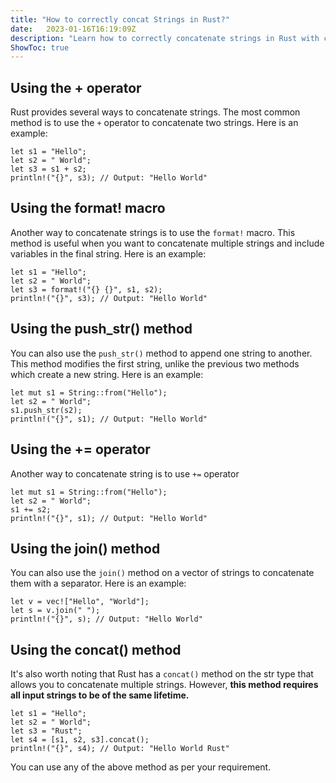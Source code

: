 ```yaml
---
title: "How to correctly concat Strings in Rust?"
date: 	2023-01-16T16:19:09Z
description: "Learn how to correctly concatenate strings in Rust with code examples. Learn different methods like +, format!, push_str(), +=, join(), and concat() to concatenate strings in Rust."
ShowToc: true
---
```


## Using the + operator

Rust provides several ways to concatenate strings. The most common method is to use the `+` operator to concatenate two strings. Here is an example:

```
let s1 = "Hello";
let s2 = " World";
let s3 = s1 + s2;
println!("{}", s3); // Output: "Hello World"
```

## Using the format! macro

Another way to concatenate strings is to use the `format!` macro. This method is useful when you want to concatenate multiple strings and include variables in the final string. Here is an example:

```
let s1 = "Hello";
let s2 = " World";
let s3 = format!("{} {}", s1, s2);
println!("{}", s3); // Output: "Hello World"
```

## Using the push_str() method

You can also use the `push_str()` method to append one string to another. This method modifies the first string, unlike the previous two methods which create a new string. Here is an example:

```
let mut s1 = String::from("Hello");
let s2 = " World";
s1.push_str(s2);
println!("{}", s1); // Output: "Hello World"
```

## Using the += operator

Another way to concatenate string is to use `+=` operator

```
let mut s1 = String::from("Hello");
let s2 = " World";
s1 += s2;
println!("{}", s1); // Output: "Hello World"
```

## Using the join() method

You can also use the `join()` method on a vector of strings to concatenate them with a separator. Here is an example:

```
let v = vec!["Hello", "World"];
let s = v.join(" ");
println!("{}", s); // Output: "Hello World"
```

## Using the concat() method

It's also worth noting that Rust has a `concat()` method on the str type that allows you to concatenate multiple strings. However, **this method requires all input strings to be of the same lifetime.**

```
let s1 = "Hello";
let s2 = " World";
let s3 = "Rust";
let s4 = [s1, s2, s3].concat();
println!("{}", s4); // Output: "Hello World Rust"
```

You can use any of the above method as per your requirement.